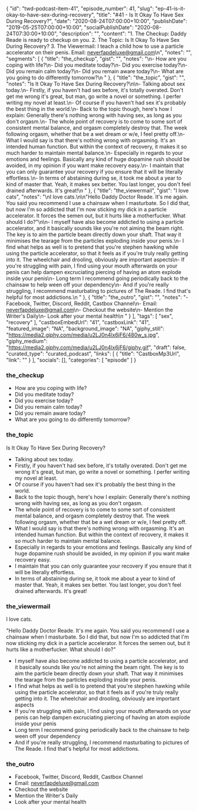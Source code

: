 {
	"id": "twd-podcast-item-41",
	"episode_number": 41,
	"slug": "ep-41-is-it-okay-to-have-sex-during-recovery",
	"title": "#41 - Is It Okay To Have Sex During Recovery?",
	"date": "2020-08-24T07:00:00+10:00",
	"publishDate": "2019-05-25T07:00:00+10:00",
	"socialPublishDate": "2020-08-24T07:30:00+10:00",
	"description": "",
	"content": "1. The Checkup: Daddy Reade is ready to checkup on you. 2. The Topic: Is It Okay To Have Sex During Recovery? 3. The Viewermail: I teach a child how to use a particle accelerator on their penis. Email: neverfapdeluxe@gmail.com\n",
	"notes": "",
	"segments": [
		{
			"title": "the_checkup",
			"gist": "",
			"notes": "\n- How are you coping with life?\n- Did you meditate today?\n- Did you exercise today?\n- Did you remain calm today?\n- Did you remain aware today?\n- What are you going to do differently tomorrow?\n      "
		},
		{
			"title": "the_topic",
			"gist": "",
			"notes": "Is It Okay To Have Sex During Recovery?\n\n- Talking about sex today.\n- Firstly, if you haven't had sex before, it's totally overated. Don't get me wrong it's great, but man, go write a novel or something. I perfer writing my novel at least.\n- Of course if you haven't had sex it's probably the best thing in the world.\n- Back to the topic though, here's how I explain: Generally there's nothing wrong with having sex, as long as you don't orgasm.\n- The whole point of recovery is to come to some sort of consistent mental balance, and orgasm completely destroy that. The week following orgasm, whether that be a wet dream or w/e, I feel pretty off.\n- What I would say is that there's nothing wrong with orgasming. It's an intended human function. But within the context of recovery, it makes it so much harder to maintain mental balance.\n- Especially in regards to your emotions and feelings. Basically any kind of huge dopamine rush should be avoided, in my opinion if you want make recovery easy.\n- I maintain that you can only guarantee your recovery if you ensure that it will be literally effortless.\n- In terms of abstaining during se, it took me about a year to kind of master that. Yeah, it makes sex better. You last longer, you don't feel drained afterwards. It's great!\n      "
		},
		{
			"title": "the_viewermail",
			"gist": "I love cats",
			"notes": "\nI love cats.\n\n\"Hello Daddy Doctor Reade. It's me again. You said you recommend I use a chainsaw when I masturbate. So I did that, but now I'm so addicted that I'm now sticking my dick in a particle accelerator. It forces the semen out, but it hurts like a motherfucker. What should I do?\"\n\n- I myself have also become addicted to using a particle accelerator, and it basically sounds like you're not aiming the beam right. The key is to aim the particle beam directly down your shaft. That way it minimises the tearage from the particles exploding inside your penis.\n- I find what helps as well is to pretend that you're stephen hawking while using the particle accelerator, so that it feels as if you're truly really getting into it. The wheelchair and drooling, obviously are important aspects\n- If you're struggling with pain, I find using your mouth afterwards on your penis can help dampen excruciating piercing of having an atom explode inside your penis\n- Long term I recommend going periodically back to the chainsaw to help ween off your dependency\n- And if you're really struggling, I recommend masturbating to pictures of The Reade. I find that's helpful for most addictions.\n      "
		},
		{
			"title": "the_outro",
			"gist": "",
			"notes": "- Facebook, Twitter, Discord, Reddit, Castbox Channel\n- Email: neverfapdeluxe@gmail.com\n- Checkout the website\n- Mention the Writer's Daily\n- Look after your mental health\n      "
		}
	],
	"tags": [
		"sex",
		"recovery"
	],
	"castboxEmbedUrl": "41",
	"castboxLink": "41",
	"featured_image": "NA",
	"background_image": "NA",
	"giphy_still": "https://media2.giphy.com/media/u2LJ0n4lx6jF6/480w_s.jpg",
	"giphy_medium": "https://media2.giphy.com/media/u2LJ0n4lx6jF6/giphy.gif",
	"draft": false,
	"curated_type": "curated_podcast",
	"links": [
		{
			"title": "CastboxMp3Url",
			"link": ""
		}
	],
	"socials": [],
	"categories": [
		"episode"
	]
}

### the_checkup


- How are you coping with life?
- Did you meditate today?
- Did you exercise today?
- Did you remain calm today?
- Did you remain aware today?
- What are you going to do differently tomorrow?
      
### the_topic

Is It Okay To Have Sex During Recovery?

- Talking about sex today.
- Firstly, if you haven't had sex before, it's totally overated. Don't get me wrong it's great, but man, go write a novel or something. I perfer writing my novel at least.
- Of course if you haven't had sex it's probably the best thing in the world.
- Back to the topic though, here's how I explain: Generally there's nothing wrong with having sex, as long as you don't orgasm.
- The whole point of recovery is to come to some sort of consistent mental balance, and orgasm completely destroy that. The week following orgasm, whether that be a wet dream or w/e, I feel pretty off.
- What I would say is that there's nothing wrong with orgasming. It's an intended human function. But within the context of recovery, it makes it so much harder to maintain mental balance.
- Especially in regards to your emotions and feelings. Basically any kind of huge dopamine rush should be avoided, in my opinion if you want make recovery easy.
- I maintain that you can only guarantee your recovery if you ensure that it will be literally effortless.
- In terms of abstaining during se, it took me about a year to kind of master that. Yeah, it makes sex better. You last longer, you don't feel drained afterwards. It's great!
      
### the_viewermail


I love cats.

"Hello Daddy Doctor Reade. It's me again. You said you recommend I use a chainsaw when I masturbate. So I did that, but now I'm so addicted that I'm now sticking my dick in a particle accelerator. It forces the semen out, but it hurts like a motherfucker. What should I do?"

- I myself have also become addicted to using a particle accelerator, and it basically sounds like you're not aiming the beam right. The key is to aim the particle beam directly down your shaft. That way it minimises the tearage from the particles exploding inside your penis.
- I find what helps as well is to pretend that you're stephen hawking while using the particle accelerator, so that it feels as if you're truly really getting into it. The wheelchair and drooling, obviously are important aspects
- If you're struggling with pain, I find using your mouth afterwards on your penis can help dampen excruciating piercing of having an atom explode inside your penis
- Long term I recommend going periodically back to the chainsaw to help ween off your dependency
- And if you're really struggling, I recommend masturbating to pictures of The Reade. I find that's helpful for most addictions.
      
### the_outro

- Facebook, Twitter, Discord, Reddit, Castbox Channel
- Email: neverfapdeluxe@gmail.com
- Checkout the website
- Mention the Writer's Daily
- Look after your mental health
      
